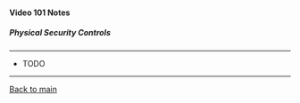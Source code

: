 #### Video 101 Notes

##### Physical Security Controls

---

- TODO

---

[Back to main](https://github.com/rot0xd/CBTNuggets/blob/master/CEHv9/README.md)

